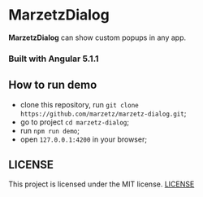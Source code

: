 # MarzetzDialog

**MarzetzDialog** can show custom popups in any app.

### Built with Angular 5.1.1

## How to run demo

* clone this repository, run `git clone https://github.com/marzetz/marzetz-dialog.git`;
* go to project `cd marzetz-dialog`;
* run `npm run demo`;
* open `127.0.0.1:4200` in your browser;

## LICENSE

This project is licensed under the MIT license. [LICENSE](https://github.com/marzetz/marzetz-dialog/blob/master/LICENSE)